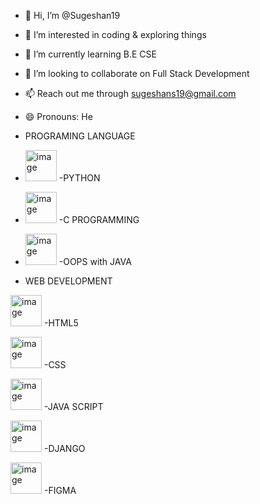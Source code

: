 - 👋 Hi, I’m @Sugeshan19
- 👀 I’m interested in coding & exploring things
- 🌱 I’m currently learning B.E CSE
- 💞️ I’m looking to collaborate on Full Stack Development
- 📫 Reach out me through sugeshans19@gmail.com
- 😄 Pronouns: He
- PROGRAMING LANGUAGE
- <img width="50" height="50" alt="image" src="https://github.com/user-attachments/assets/ddfb04e7-ff79-4861-8745-ed0c12c8678f" /> -PYTHON

- <img width="50" height="50" alt="image" src="https://github.com/user-attachments/assets/05f31773-1ddb-401f-81bf-966aeb3e4202" /> -C PROGRAMMING

- <img width="50" height="50" alt="image" src="https://github.com/user-attachments/assets/b48909a3-49ed-4301-8d83-cf354d831a65" /> -OOPS with JAVA

- WEB DEVELOPMENT


<img width="50" height="50" alt="image" src="https://github.com/user-attachments/assets/0de4c357-f29d-4251-94e1-822884e623f3" /> -HTML5


<img width="50" height="50" alt="image" src="https://github.com/user-attachments/assets/d31faf28-521b-4c7d-a012-96169de7df4a" /> -CSS


<img width="50" height="50" alt="image" src="https://github.com/user-attachments/assets/9940e6e0-a6bd-44a1-9c3f-a52614618820" /> -JAVA SCRIPT


<img width="50" height="50" alt="image" src="https://github.com/user-attachments/assets/ddfb04e7-ff79-4861-8745-ed0c12c8678f" /> -DJANGO


<img width="50" height="50" alt="image" src="https://github.com/user-attachments/assets/a269f470-6b79-4044-b76f-98b5b13ca983" /> -FIGMA
